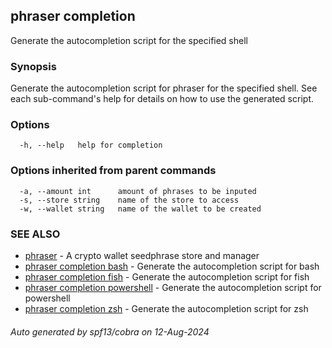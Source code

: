 ## phraser completion

Generate the autocompletion script for the specified shell

### Synopsis

Generate the autocompletion script for phraser for the specified shell.
See each sub-command's help for details on how to use the generated script.


### Options

```
  -h, --help   help for completion
```

### Options inherited from parent commands

```
  -a, --amount int      amount of phrases to be inputed
  -s, --store string    name of the store to access
  -w, --wallet string   name of the wallet to be created
```

### SEE ALSO

* [phraser](phraser.md)	 - A crypto wallet seedphrase store and manager
* [phraser completion bash](phraser_completion_bash.md)	 - Generate the autocompletion script for bash
* [phraser completion fish](phraser_completion_fish.md)	 - Generate the autocompletion script for fish
* [phraser completion powershell](phraser_completion_powershell.md)	 - Generate the autocompletion script for powershell
* [phraser completion zsh](phraser_completion_zsh.md)	 - Generate the autocompletion script for zsh

###### Auto generated by spf13/cobra on 12-Aug-2024

